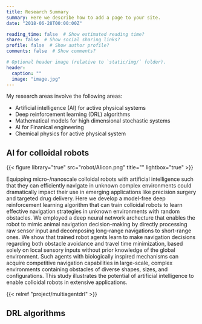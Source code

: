 ```yaml
---
title: Research Summary
summary: Here we describe how to add a page to your site.
date: "2018-06-28T00:00:00Z"

reading_time: false  # Show estimated reading time?
share: false  # Show social sharing links?
profile: false  # Show author profile?
comments: false  # Show comments?

# Optional header image (relative to `static/img/` folder).
header:
  caption: ""
  image: "image.jpg"
---
```


My research areas involve the following areas:

* Artificial intelligence (AI) for active physical systems
* Deep reinforcement learning (DRL) algorithms
* Mathematical models for high dimensional stochastic systems
* AI for Finanical engineering
* Chemical physics for active physical system

## AI for colloidal robots
{{< figure library="true" src="robot/AIicon.png" title="" lightbox="true" >}}

Equipping micro-/nanoscale colloidal robots with artificial intelligence such that they can efficiently navigate in unknown complex environments could dramatically impact their use in emerging applications like precision surgery and targeted drug delivery. Here we develop a model-free deep reinforcement learning algorithm that can train colloidal robots to learn effective navigation strategies in unknown environments with random obstacles. We employed a deep neural network archecture that enables the robot to mimic animal navigation decision-making by directly processing raw sensor input and decomposing long-range navigations to short-range ones. We show that trained robot agents learn to make navigation decisions regarding both obstacle avoidance and travel time minimization, based solely on local sensory inputs without prior knowledge of the global environment. Such agents with biologically inspired mechanisms can acquire competitive navigation capabilities in large-scale, complex environments containing obstacles of diverse shapes, sizes, and configurations. This study illustrates the potential of artificial intelligence to enable colloidal robots in extensive applications.

{{< relref "project/multiagentdrl" >}}

## DRL algorithms









